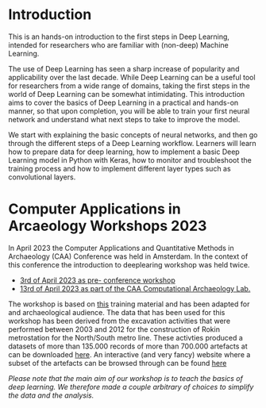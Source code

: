 # Introduction
This is an hands-on introduction to the first steps in Deep Learning, intended for researchers who are familiar with (non-deep) Machine Learning.

The use of Deep Learning has seen a sharp increase of popularity and applicability over the last decade. While Deep Learning can be a useful tool for researchers from a wide range of domains, taking the first steps in the world of Deep Learning can be somewhat intimidating. This introduction aims to cover the basics of Deep Learning in a practical and hands-on manner, so that upon completion, you will be able to train your first neural network and understand what next steps to take to improve the model.

We start with explaining the basic concepts of neural networks, and then go through the different steps of a Deep Learning workflow. Learners will learn how to prepare data for deep learning, how to implement a basic Deep Learning model in Python with Keras, how to monitor and troubleshoot the training process and how to implement different layer types such as convolutional layers.

# Computer Applications in Arcaeology Workshops 2023

In April 2023 the Computer Applications and Quantitative Methods in Archaeology (CAA) Conference was held in Amsterdam. In the context of this conference the introduction to deeplearing workshop was held twice. 

- [3rd of April 2023 as pre- conference workshop](https://2023.caaconference.org/conference-information/workshops/)
- [13rd of April 2023 as part of the CAA Computational Archaeology Lab.](https://www.archonline.nl/april-2023/computational-archaeology-lab-delving-into-data/) 

The workshop is based on [this](https://carpentries-incubator.github.io/deep-learning-intro/) training material and has been adapted for and archaeological audience. The data that has been used for this workshop has been derived from the excavation activities that were performed between 2003 and 2012 for the construction of Rokin metrostation for the North/South metro line. These activties produced a datasets of more than 135.000 records of more than 700.000 artefacts at can be downloaded [here](https://belowthesurface.amsterdam/en/pagina/publicaties-en-datasets). An interactive (and very fancy) website where a subset of the artefacts can be browsed through can be found [here](https://belowthesurface.amsterdam/en/vondsten)  

*Please note that the main aim of our workshop is to teach the basics of deep learning. We therefore made a couple arbitrary of choices to simplify the data and the analysis.*

